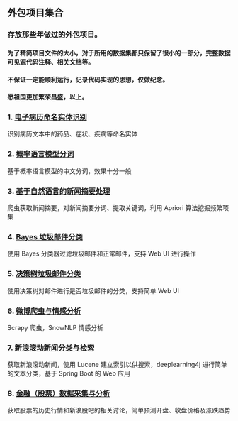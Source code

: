 ## 外包项目集合

### 存放那些年做过的外包项目。

#### 为了精简项目文件的大小，对于所用的数据集都只保留了很小的一部分，完整数据可见源代码注释、相关文档等。
#### 不保证一定能顺利运行，记录代码实现的思想，仅做纪念。
#### 愿祖国更加繁荣昌盛，以上。

### 1. [电子病历命名实体识别](./DianZiBingLiNER)
识别病历文本中的药品、症状、疾病等命名实体

### 2. [概率语言模型分词](./PLMSegment)
基于概率语言模型的中文分词，效果十分一般

### 3. [基于自然语言的新闻摘要处理](./NewsAbstractAnalysis)
爬虫获取新闻摘要，对新闻摘要分词、提取关键词，利用 Apriori 算法挖掘频繁项集

### 4. [Bayes 垃圾邮件分类](./SpamBayesWeb)
使用 Bayes 分类器过滤垃圾邮件和正常邮件，支持 Web UI 进行操作

### 5. [决策树垃圾邮件分类](./SpamDT)

使用决策树对邮件进行是否垃圾邮件的分类，支持简单 Web UI

### 6. [微博爬虫与情感分析](./WeiboSentiment)
Scrapy 爬虫，SnowNLP 情感分析

### 7. [新浪滚动新闻分类与检索](./SinaNewsSearchAnalysis)

获取新浪滚动新闻，使用 Lucene 建立索引以供搜索，deeplearning4j 进行简单的文本分类，基于 Spring Boot 的 Web 应用

### 8. [金融（股票）数据采集与分析](./FinanceStockAnalysis)

获取股票的历史行情和新浪股吧的相关讨论，简单预测开盘、收盘价格及涨跌趋势



